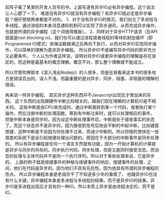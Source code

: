 


前阵子看了某里的开发人员写的书，上面写道有异步IO必有异步编程。这个说法让人心颤了一下。
难道没有异步IO就没有异步编程？有异步IO就必定是异步编程？细仔想想两者都是不对的。
1、对于没有异步IO的情况，我们创立了多进程与多线程，通过进程的本身消息通知机制可以实现了异步通讯，从而完成异步操作，也就是所谓的异步编程（这个词值得推敲）。
2、同样对于异步HTTP请求（在API层面是non blocking io)，我们也可以通过进程或者线程的等待机制加循环（即Programmed IO模式）来保证数据满之后再向下执行，从而对异步IO实现同步操作，可以简单的理解为是非异步编程。
所以异步IO不是编写异步代码的即非充分又必要条件。
个人认为作者这样说，说明对异步IO或者异步编程的理解是存在误区的，而这种是最基本的概念理解。概念不对，那么整个理解就不能成立。

所以尽管吹捧那本《深入浅出Nodejs》的人很多，但是在我看来这本书的很多地方是错误百出的，误人不浅。而最重要的是对异步，同步，阻塞，非阻塞的理解的错误。

再来说一样异步编程。
其实异步这种东西并不Javascript出现后才冒出来的东西。
这个东西的出现跟硬件中断比较相关的，跟我们现在理解的计算机IO是不相关的。
这些中断是由CPU来完成的，通过中断跳转到某一个代码，或者执行某个操作，然后注册中断的处理函数。等到有中断过来时，就可以处理相应的事件。
但是中断本身是同步的，因为设定中断处理事件后，中断就处于接收事实的状态了。而这个状态并不是异步的。因为接收到信号后他会不断的中起中断，比如键盘按键，这种中断是不会因为你处理不过来，而减少中断的。所以你按的很快在一些很差的系统下是会引起按键处理出问题的。原因在于大部分的中断事件是同步处理的。
所以有异步编程是任何一个语言天然就有功能，因为一开始计算机的计算就是异步与同步的共存的。同步执行代码，同步处理，但是又能同时接受消息。而消息的处理与主体代码并不是同一个执行序列，所以对于某些处理来说，它是异步的。
上面的例子就是按键事件的种植与按键事件的响应，按键事件的处理，之间，他们在代码是异步的。因为他们不具有先后性。因为他具有所谓的异步编程的性点。
所以异步编程本身是老祖宗干了不知道多少年的事情了。
他跟异步IO也没有什么关键。异步编程本身是多进程与多线程的结果。而不是异步IO的结果。异步IO是多进程出现后才具有的一种IO。所以本质上异步是由进程决定的，而不是IO。
